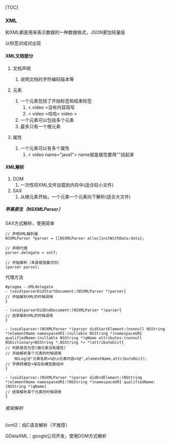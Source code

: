 [TOC]

### XML 

和XML都是用来表示数据的一种数据格式，JSON更加轻量级 

以标签对成对出现 

#### XML文档部分 

1. 文档声明 
  
   1. 说明文档的字符编码版本等 
2. 元素 
   1. 一个元素包括了开始标签和结束标签 
      1. < video >没有内容简写 
		2. < video >哈哈< video > 
	 2. 一个元素可以包括多个元素 
   3. 最多只有一个根元素 
3. 属性 
   1. 一个元素可以有多个属性 
      1. < video name="java1"> name就是属性要用""括起来 
#### XML解析 
1. DOM 
   1. 一次性将XML文件加载到内存中(适合较小文件) 
2. SAX 
   1. 从根元素开始，一个元素一个元素向下解析(适合大文件) 
##### 苹果原生（NSXMLParser） 
SAX方式解析，使用简单 
```objc 
// 声明XML解析器 
NSXMLParser *parser = [[NSXMLParser alloc]initWithData:data]; 

// 声明代理 
parser.delegate = self; 

// 开始解析（本身是阻塞式的） 
[parser parse]; 
```
代理方法 
```objc 
#pragma --XMLdelegate 
- (void)parserDidStartDocument:(NSXMLParser *)parser{ 
// 开始解析XML的时候调用 
} 

- (void)parserDidEndDocument:(NSXMLParser *)parser{ 
// 结束解析XML的时候调用 
} 

- (void)parser:(NSXMLParser *)parser didStartElement:(nonnull NSString *)elementName namespaceURI:(nullable NSString *)namespaceURI qualifiedName:(nullable NSString *)qName attributes:(nonnull NSDictionary<NSString *,NSString *> *)attributeDict{ 
// 判断是否为空(根元素没有属性) 
// 开始解析某个元素的时候调用 
	NSLog(@"元素名称=%@\n元素内容=%@",elementName,attributeDict); 
// 字典转模型+保存到模型数组中 
} 

- (void)parser:(NSXMLParser *)parser didEndElement:(NSString *)elementName namespaceURI:(NSString *)namespaceURI qualifiedName:(NSString *)qName{ 
// 结束解析某个元素的时候调用 
} 
```

###### 框架解析 

lixml2：纯C语言解析（不推荐） 

GDataXML：google公司开发，使用DOM方式解析 